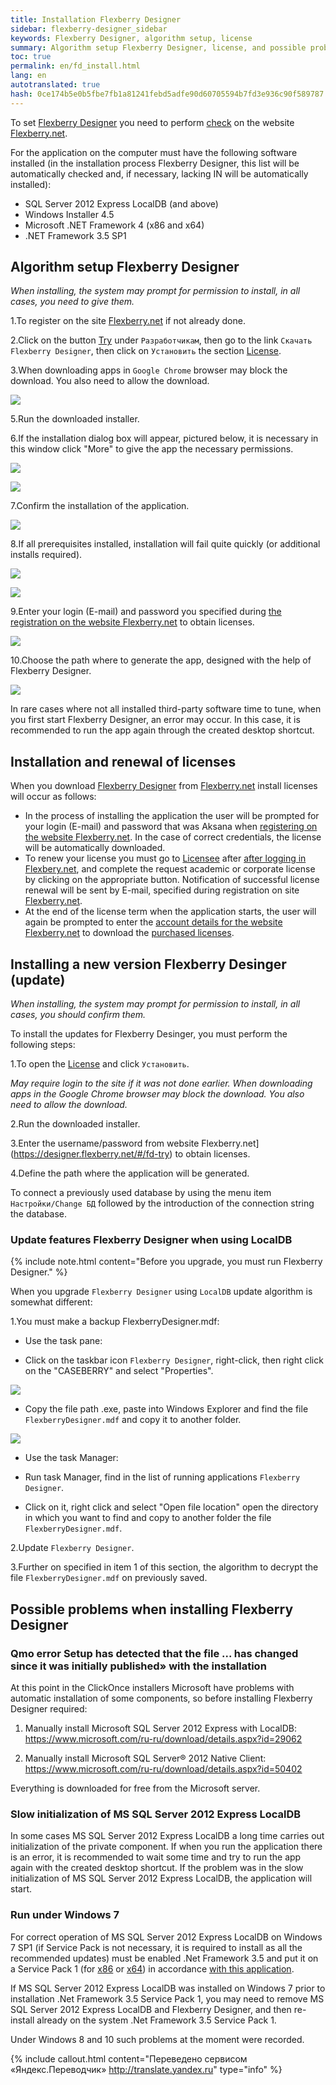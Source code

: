 ```yaml
---
title: Installation Flexberry Designer
sidebar: flexberry-designer_sidebar
keywords: Flexberry Designer, algorithm setup, license
summary: Algorithm setup Flexberry Designer, license, and possible problems when installing
toc: true
permalink: en/fd_install.html
lang: en
autotranslated: true
hash: 0ce174b5e0b5fbe7fb1a81241febd5adfe90d60705594b7fd3e936c90f589787
---
```


To set [Flexberry Designer](fd_landing_page.html) you need to perform [check](https://designer.flexberry.net/#/login-or-register) on the website [Flexberry.net](https://flexberry.net).

For the application on the computer must have the following software installed (in the installation process Flexberry Designer, this list will be automatically checked and, if necessary, lacking IN will be automatically installed):

* SQL Server 2012 Express LocalDB (and above)
* Windows Installer 4.5
* Microsoft .NET Framework 4 (x86 and x64)
* .NET Framework 3.5 SP1

## Algorithm setup Flexberry Designer

*When installing, the system may prompt for permission to install, in all cases, you need to give them.*

1.To register on the site [Flexberry.net](https://flexberry.net) if not already done.

2.Click on the button [Try](https://designer.flexberry.net/#/fd-try) under `Разработчикам`, then go to the link `Скачать Flexberry Designer`, then click on `Установить` the section [License](https://designer.flexberry.net/#/download-win-app).

3.When downloading apps in `Google Chrome` browser may block the download. You also need to allow the download.

![](/images/pages/products/flexberry-designer/about/save-chrome.png)

5.Run the downloaded installer.

6.If the installation dialog box will appear, pictured below, it is necessary in this window click "More" to give the app the necessary permissions.

![](/images/pages/products/flexberry-designer/about/let-setup0.png)

![](/images/pages/products/flexberry-designer/about/let-setup.png)

7.Confirm the installation of the application.

![](/images/pages/products/flexberry-designer/about/let-setup2.png)

8.If all prerequisites installed, installation will fail quite quickly (or additional installs required).

![](/images/pages/products/flexberry-designer/about/install-designer.png)

![](/images/pages/products/flexberry-designer/about/let-setup3.png)

9.Enter your login (E-mail) and password you specified during [the registration on the website Flexberry.net](https://designer.flexberry.net/#/fd-try) to obtain licenses.

![](/images/pages/products/flexberry-designer/about/login-flexberry2.png)

10.Choose the path where to generate the app, designed with the help of Flexberry Designer.

![](/images/pages/products/flexberry-designer/about/set-generation-path.png)

In rare cases where not all installed third-party software time to tune, when you first start Flexberry Designer, an error may occur. In this case, it is recommended to run the app again through the created desktop shortcut.

## Installation and renewal of licenses

When you download [Flexberry Designer](fd_landing_page.html) from [Flexberry.net](https://flexberry.net) install licenses will occur as follows:

* In the process of installing the application the user will be prompted for your login (E-mail) and password that was Aksana when [registering on the website Flexberry.net](https://designer.flexberry.net/#/fd-try). In the case of correct credentials, the license will be automatically downloaded.
* To renew your license you must go to [Licensee](https://designer.flexberry.net/#/download-win-app) after [after logging in Flexbery.net](https://designer.flexberry.net/#/login-or-register), and complete the request academic or corporate license by clicking on the appropriate button. Notification of successful license renewal will be sent by E-mail, specified during registration on site [Flexberry.net](https://flexberry.net).
* At the end of the license term when the application starts, the user will again be prompted to enter the [account details for the website Flexberry.net](https://designer.flexberry.net/#/fd-try) to download the [purchased licenses](https://designer.flexberry.net/#/fd-try).

## Installing a new version Flexberry Desinger (update)

*When installing, the system may prompt for permission to install, in all cases, you should confirm them.*

To install the updates for Flexberry Desinger, you must perform the following steps:

1.To open the [License](https://designer.flexberry.net/#/download-win-app) and click `Установить`.

*May require login to the site if it was not done earlier. When downloading apps in the Google Chrome browser may block the download. You also need to allow the download.*

2.Run the downloaded installer.

3.Enter the username/password from website Flexberry.net](https://designer.flexberry.net/#/fd-try) to obtain licenses.

4.Define the path where the application will be generated.

To connect a previously used database by using the menu item `Настройки/Change БД` followed by the introduction of the connection string the database.

### Update features Flexberry Designer when using LocalDB

{% include note.html content="Before you upgrade, you must run Flexberry Designer." %}

When you upgrade `Flexberry Designer` using `LocalDB` update algorithm is somewhat different:

1.You must make a backup FlexberryDesigner.mdf:

* Use the task pane:

* Click on the taskbar icon `Flexberry Designer`, right-click, then right click on the "CASEBERRY" and select "Properties".

![](/images/pages/products/flexberry-designer/about/update-fd-menu.png)

* Copy the file path .exe, paste into Windows Explorer and find the file `FlexberryDesigner.mdf` and copy it to another folder.

![](/images/pages/products/flexberry-designer/about/update-fd-settings.png)

* Use the task Manager:

* Run task Manager, find in the list of running applications `Flexberry Designer`.
* Click on it, right click and select "Open file location" open the directory in which you want to find and copy to another folder the file `FlexberryDesigner.mdf`.

2.Update `Flexberry Designer`.

3.Further on specified in item 1 of this section, the algorithm to decrypt the file `FlexberryDesigner.mdf` on previously saved.

## Possible problems when installing Flexberry Designer

### Qmo error Setup has detected that the file ... has changed since it was initially published» with the installation

At this point in the ClickOnce installers Microsoft have problems with automatic installation of some components, so before installing Flexberry Designer required:
1. Manually install Microsoft SQL Server 2012 Express with LocalDB:
<https://www.microsoft.com/ru-ru/download/details.aspx?id=29062>

2. Manually install Microsoft SQL Server® 2012 Native Client:
<https://www.microsoft.com/ru-ru/download/details.aspx?id=50402>

Everything is downloaded for free from the Microsoft server.

### Slow initialization of MS SQL Server 2012 Express LocalDB

In some cases MS SQL Server 2012 Express LocalDB a long time carries out initialization of the private component. If when you run the application there is an error, it is recommended to wait some time and try to run the app again with the created desktop shortcut. If the problem was in the slow initialization of MS SQL Server 2012 Express LocalDB, the application will start.

### Run under Windows 7

For correct operation of MS SQL Server 2012 Express LocalDB on Windows 7 SP1 (if Service Pack is not necessary, it is required to install as all the recommended updates) must be enabled .Net Framework 3.5 and put it on a Service Pack 1 (for [x86](https://www.microsoft.com/ru-ru/download/details.aspx?id=39237) or [x64](https://www.microsoft.com/ru-ru/download/details.aspx?id=7942)) in accordance [with this application](https://msdn.microsoft.com/library/ms143506(v=SQL.110).aspx).

If MS SQL Server 2012 Express LocalDB was installed on Windows 7 prior to installation .Net Framework 3.5 Service Pack 1, you may need to remove MS SQL Server 2012 Express LocalDB and Flexberry Designer, and then re-install already on the system .Net Framework 3.5 Service Pack 1.

Under Windows 8 and 10 such problems at the moment were recorded.



{% include callout.html content="Переведено сервисом «Яндекс.Переводчик» <http://translate.yandex.ru>" type="info" %}
